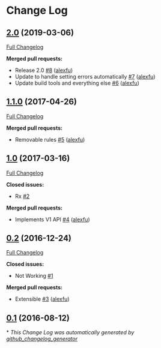 # Change Log

## [2.0](https://github.com/alexfu/form-validator/tree/2.0) (2019-03-06)
[Full Changelog](https://github.com/alexfu/form-validator/compare/1.1.0...2.0)

**Merged pull requests:**

- Release 2.0 [\#8](https://github.com/alexfu/form-validator/pull/8) ([alexfu](https://github.com/alexfu))
- Update to handle setting errors automatically [\#7](https://github.com/alexfu/form-validator/pull/7) ([alexfu](https://github.com/alexfu))
- Update build tools and everything else [\#6](https://github.com/alexfu/form-validator/pull/6) ([alexfu](https://github.com/alexfu))

## [1.1.0](https://github.com/alexfu/form-validator/tree/1.1.0) (2017-04-26)
[Full Changelog](https://github.com/alexfu/form-validator/compare/1.0...1.1.0)

**Merged pull requests:**

- Removable rules [\#5](https://github.com/alexfu/form-validator/pull/5) ([alexfu](https://github.com/alexfu))

## [1.0](https://github.com/alexfu/form-validator/tree/1.0) (2017-03-16)
[Full Changelog](https://github.com/alexfu/form-validator/compare/0.2...1.0)

**Closed issues:**

- Rx [\#2](https://github.com/alexfu/form-validator/issues/2)

**Merged pull requests:**

- Implements V1 API [\#4](https://github.com/alexfu/form-validator/pull/4) ([alexfu](https://github.com/alexfu))

## [0.2](https://github.com/alexfu/form-validator/tree/0.2) (2016-12-24)
[Full Changelog](https://github.com/alexfu/form-validator/compare/0.1...0.2)

**Closed issues:**

- Not Working [\#1](https://github.com/alexfu/form-validator/issues/1)

**Merged pull requests:**

- Extensible [\#3](https://github.com/alexfu/form-validator/pull/3) ([alexfu](https://github.com/alexfu))

## [0.1](https://github.com/alexfu/form-validator/tree/0.1) (2016-08-12)


\* *This Change Log was automatically generated by [github_changelog_generator](https://github.com/skywinder/Github-Changelog-Generator)*